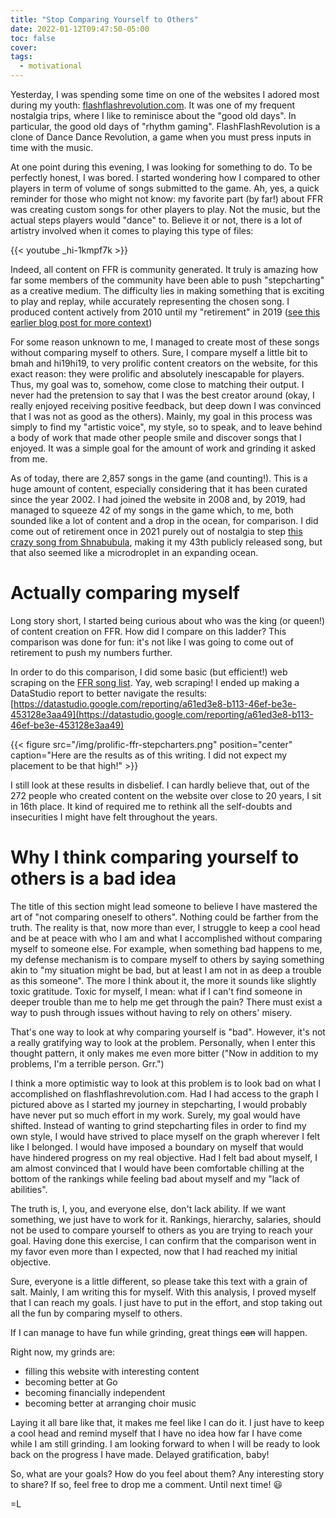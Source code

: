 ```yaml
---
title: "Stop Comparing Yourself to Others"
date: 2022-01-12T09:47:50-05:00
toc: false
cover:
tags:
  - motivational
---
```


Yesterday, I was spending some time on one of the websites I adored most during my youth:
[flashflashrevolution.com](https://flashflashrevolution.com). It was one of my frequent nostalgia trips, where
I like to reminisce about the "good old days". In particular, the good old days of "rhythm gaming".
FlashFlashRevolution is a clone of Dance Dance Revolution, a game when you must press inputs in time with the
music.

At one point during this evening, I was looking for something to do. To be perfectly honest, I was bored. I
started wondering how I compared to other players in term of volume of songs submitted to the game. Ah, yes,
a quick reminder for those who might not know: my favorite part (by far!) about FFR was creating custom songs
for other players to play. Not the music, but the actual steps players would "dance" to. Believe it or not,
there is a lot of artistry involved when it comes to playing this type of files:

{{< youtube _hi-1kmpf7k >}}

Indeed, all content on FFR is community generated. It truly is amazing how far some members of the community
have been able to push "stepcharting" as a creative medium. The difficulty lies in making something that is
exciting to play and replay, while accurately representing the chosen song. I produced content actively from
2010 until my "retirement" in 2019 ([see this earlier blog post for more
context](/posts/2021/04/my-rhythm-gaming-legacy/))

For some reason unknown to me, I managed to create most of these songs without comparing myself to others.
Sure, I compare myself a little bit to bmah and hi19hi19, to very prolific content creators on the website,
for this exact reason: they were prolific and absolutely inescapable for players. Thus, my goal was to,
somehow, come close to matching their output. I never had the pretension to say that I was the best creator
around (okay, I really enjoyed receiving positive feedback, but deep down I was convinced that I was not as
good as the others). Mainly, my goal in this process was simply to find my "artistic voice", my style, so to
speak, and to leave behind a body of work that made other people smile and discover songs that I enjoyed. It
was a simple goal for the amount of work and grinding
it asked from me.

As of today, there are 2,857 songs in the game (and counting!). This is a huge amount of content, especially
considering that it has been curated since the year 2002. I had joined the website in 2008 and, by 2019, had
managed to squeeze 42 of my songs in the game which, to me, both sounded like a lot of content and a drop in
the ocean, for comparison. I did come out of retirement once in 2021 purely out of nostalgia to step [this
crazy song from Shnabubula](https://www.youtube.com/watch?v=xOzWQse-KDU), making it my 43th publicly released
song, but that also seemed like a microdroplet in an expanding ocean.

# Actually comparing myself

Long story short, I started being curious about who was the king (or queen!) of content creation on FFR. How
did I compare on this ladder? This comparison was done for fun: it's not like I was going to come out of
retirement to push my numbers further.

In order to do this comparison, I did some basic (but efficient!) web scraping on the [FFR song
list](https://www.flashflashrevolution.com/FFRStats/FFRSongs.php?). Yay, web scraping! I ended up making a
DataStudio report to better navigate the results:
[https://datastudio.google.com/reporting/a61ed3e8-b113-46ef-be3e-453128e3aa49](https://datastudio.google.com/reporting/a61ed3e8-b113-46ef-be3e-453128e3aa49)

{{< figure src="/img/prolific-ffr-stepcharters.png" position="center" caption="Here are the results as of this writing. I did not expect my placement to be that high!" >}}

I still look at these results in disbelief. I can hardly believe that, out of the 272 people who created
content on the website over close to 20 years, I sit in 16th place. It kind of required me to rethink all the
self-doubts and insecurities I might have felt throughout the years.

# Why I think comparing yourself to others is a bad idea

The title of this section might lead someone to believe I have mastered the art of "not comparing oneself to
others". Nothing could be farther from the truth. The reality is that, now more than ever, I struggle to keep
a cool head and be at peace with who I am and what I accomplished without comparing myself to someone else.
For example, when something bad happens to me, my defense mechanism is to compare myself to others by saying
something akin to "my situation might be bad, but at least I am not in as deep a trouble as this someone". The
more I think about it, the more it sounds like slightly toxic gratitude. Toxic for myself, I mean: what if I
can't find someone in deeper trouble than me to help me get through the pain? There must exist a way to push
through issues without having to rely on others' misery.

That's one way to look at why comparing yourself is "bad". However, it's not a really gratifying way to look
at the problem. Personally, when I enter this thought pattern, it only makes me even more bitter ("Now in
addition to my problems, I'm a terrible person. Grr.")

I think a more optimistic way to look at this problem is to look bad on what I accomplished on
flashflashrevolution.com. Had I had access to the graph I pictured above as I started my journey in
stepcharting, I would probably have never put so much effort in my work. Surely, my goal would have shifted.
Instead of wanting to grind stepcharting files in order to find my own style, I would have strived to place
myself on the graph wherever I felt like I belonged. I would have imposed a boundary on myself that would have
hindered progress on my real objective. Had I felt bad about myself, I am almost convinced that I would have
been comfortable chilling at the bottom of the rankings while feeling bad about myself and my "lack of
abilities".

The truth is, I, you, and everyone else, don't lack ability. If we want something, we just have to work for
it. Rankings, hierarchy, salaries, should not be used to compare yourself to others as you are trying to reach
your goal. Having done this exercise, I can confirm that the comparison went in my favor even more than I
expected, now that I had reached my initial objective.

Sure, everyone is a little different, so please take this text with a grain of salt. Mainly, I am writing this
for myself. With this analysis, I proved myself that I can reach my goals. I just have to put in the effort,
and stop taking out all the fun by comparing myself to others.

If I can manage to have fun while grinding, great things ~~can~~ will happen.

Right now, my grinds are:
- filling this website with interesting content
- becoming better at Go
- becoming financially independent
- becoming better at arranging choir music

Laying it all bare like that, it makes me feel like I can do it. I just have to keep a cool head and remind
myself that I have no idea how far I have come while I am still grinding. I am looking forward to when I will
be ready to look back on the progress I have made. Delayed gratification, baby!

So, what are your goals? How do you feel about them? Any interesting story to share? If so, feel free to drop
me a comment. Until next time! :smiley:

=L
